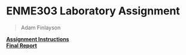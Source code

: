 # ENME303 Laboratory Assignment
> Adam Finlayson

**[Assignment Instructions](Lab_Assignment_2021.pdf)**</br>
**[Final Report](Lab_Report.pdf)**